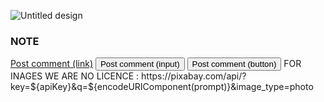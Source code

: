 ![Untitled design](https://github.com/user-attachments/assets/11a001b2-f31e-403a-9706-d0617d2c9cb5)
<h3>NOTE</h3>
<a href="https://pixabay.com/" class="button">Post comment (link)</a>
<input class="button" type="submit" value="Post comment (input)">
<button class="button" type="submit">Post comment (button)</button> 
 FOR INAGES WE ARE NO LICENCE : https://pixabay.com/api/?key=${apiKey}&q=${encodeURIComponent(prompt)}&image_type=photo
